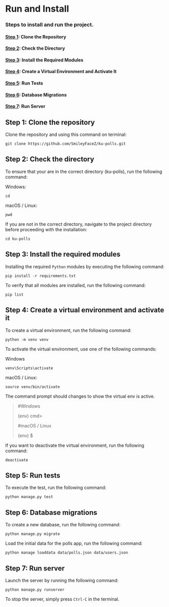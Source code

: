 # Run and Install

### Steps to install and run the project.
#### [Step 1](#step-1:-clone-the-repository): Clone the Repository
#### [Step 2](#step-2:-check-the-directory): Check the Directory
#### [Step 3](#step-3:-install-the-required-modules): Install the Required Modules
#### [Step 4](#step-4:-create-a-virtual-environment-and-activate-it): Create a Virtual Environment and Activate It
#### [Step 5](#step-5:-run-tests): Run Tests
#### [Step 6](#step-6:-database-migrations): Database Migrations
#### [Step 7](#step-7:-run-server): Run Server

## Step 1: Clone the repository
Clone the repository and using this command on terminal:
```commandline
git clone https://github.com/SmileyFaceZ/ku-polls.git
```

## Step 2: Check the directory
To ensure that your are in the correct directory (ku-polls), run the following command:

Windows:
```commandline
cd
```

macOS / Linux:
```commandline
pwd
```

If you are not in the correct directory, navigate to the project directory before proceeding with the installation:
```commandline
cd ku-polls
```

## Step 3: Install the required modules

Installing the required `Python` modules by executing the following command:
```commandline
pip install -r requirements.txt
```

To verify that all modules are installed, run the following command:
```commandline
pip list
```

## Step 4: Create a virtual environment and activate it
To create a virtual environment, run the following command:

```commandline
python -m venv venv
```

To activate the virtual environment, use one of the following commands:

Windows
```commandline
venv\Scripts\activate
```

macOS / Linux:
```commandline
source venv/bin/activate
```

The command prompt should changes to show the virtual env is active.

> #Windows
> 
> (env) cmd>
> 
> #macOS / Linux
> 
> (env) $

If you want to deactivate the virtual environment, run the following command:

```commandline
deactivate
```

## Step 5: Run tests

To execute the test, run the following command:
```commandline
python manage.py test
```

## Step 6: Database migrations

To create a new database, run the following command:
```commandline
python manage.py migrate
```

Load the initial data for the polls app, run the following command:

```commandline
python manage loaddata data/polls.json data/users.json
```


## Step 7: Run server
Launch the server by running the following command:
```commandline
python manage.py runserver
```
To stop the server, simply press `Ctrl-C` in the terminal.
